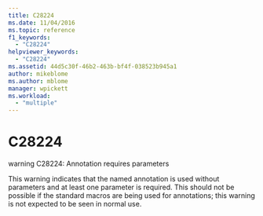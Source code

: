 ```yaml
---
title: C28224
ms.date: 11/04/2016
ms.topic: reference
f1_keywords:
  - "C28224"
helpviewer_keywords:
  - "C28224"
ms.assetid: 44d5c30f-46b2-463b-bf4f-038523b945a1
author: mikeblome
ms.author: mblome
manager: wpickett
ms.workload:
  - "multiple"
---
```

# C28224
warning C28224: Annotation requires parameters

 This warning indicates that the named annotation is used without parameters and at least one parameter is required. This should not be possible if the standard macros are being used for annotations; this warning is not expected to be seen in normal use.